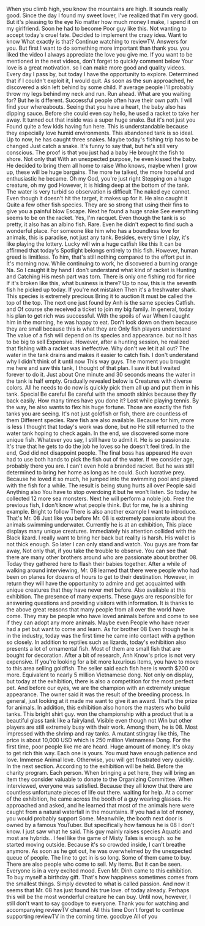  When you climb high, you know the mountains are high.
It sounds really good. Since the day I found my sweet lover, I've realized that I'm very good.
But it's pleasing to the eye
No matter how much money I make, I spend it on my girlfriend.
Soon he had to become
Poor guy like this.
Not wanting to accept today's cruel fate.
Decided to implement the crazy idea.
Want to know
What exactly is that?
Continue watching to reviewTV. Answers for you.
But first I want to do something more important than thank you.
you liked the video
I always appreciate the love you give me.
If you want to be mentioned in the next videos, don't forget to quickly comment below
Your love is a great motivation.
so I can make more good and quality videos.
Every day I pass by, but today I have the opportunity to explore.
Determined that if I couldn't exploit it, I would quit.
As soon as the sun approached, he discovered a skin left behind by some child.
If average people
I'll probably throw my legs behind my neck and run.
Run ahead. What are you waiting for?
But he is different.
Successful people often have their own path.
I will find your whereabouts.
Seeing that you have a heart, the baby also has dipping sauce.
Before she could even say hello, he used a racket to take her away.
It turned out that inside was a super huge snake.
But it's not just you
Found quite a few kids having fun here.
This is understandable because they especially love humid environments.
This abandoned tank is so ideal.
Up to now, he has caught three snakes.
Maybe today's fishing trip has to be changed
Just catch a snake.
It's funny to say that, but he's still very conscious.
The proof is that you just had a baby
He brought the fish to shore.
Not only that
With an unexpected purpose, he even kissed the baby.
He decided to bring them all home to raise
Who knows, maybe when I grow up, these will be huge bargains.
The more he talked, the more hopeful and enthusiastic he became.
Oh my God, you're just right
Stepping on a huge creature, oh my god
However, it is hiding deep at the bottom of the tank.
The water is very turbid so observation is difficult
The naked eye cannot.
Even though it doesn't hit the target, it makes up for it.
He also caught it
Quite a few other fish species.
They are so strong that using their fins to give you a painful blow
Escape.
Next he found a huge snake
See everything seems to be on the racket.
Yes, I'm racquet.
Even though the tank is so pretty, it also has an albino fish.
Rare.
Even he didn't expect to find such a wonderful place.
For someone like him who has a boundless love for animals, this is paradise, not just any tank.
Besides, every time I play, it's like playing the lottery.
Lucky
will win a huge catfish like this
It can be affirmed that today's Spotlight belongs entirely to this fish.
However, human greed is limitless.
To him, that's still nothing compared to the effort put in.
It's morning now.
While continuing to work, he discovered a burning orange Na. So I caught it by hand
I don't understand what kind of racket is Hunting and Catching
His mesh part was torn.
There is only one fishing rod for rice
If it's broken like this, what business is there?
Up to now, this is the seventh fish he picked up today.
If you're not mistaken
Then it's a freshwater shark.
This species is extremely precious
Bring it to auction
It must be called the top of the top.
The next one just found by Anh is the same species
Catfish. and Of course she received a ticket to join my big family.
In general, today his plan to get rich was successful.
With the spoils of war
When I caught him in the morning, he was happy to eat.
Don't look down on them because they are small because this is what they are
Only fish players understand
The value of a fish will depend on its species and appearance. but no
It has to be big to sell
Expensive. However, after a hunting session, he realized that fishing with a racket was ineffective.
Why don't we let it all out?
The water in the tank drains and makes it easier to catch fish.
I don't understand why I didn't think of it until now
This way guys.
The moment you brought me here and saw this tank, I thought of that plan.
I saw it but I waited forever to do it.
Just about
One minute and 30 seconds means the water in the tank is half empty.
Gradually revealed below is
Creatures with diverse colors.
All he needs to do now is quickly pick them all up and put them in his tank.
Special Be careful
Be careful with the smooth skinks because they fly back easily.
How many times have you done it?
Lost while playing tennis.
By the way, he also wants to flex his huge fortune.
Those are exactly the fish tanks you are seeing.
It's not just goldfish or fish, there are countless of them
Different species.
Rare fish are also available.
Because for him, more is less
I thought that today's work was done, but no
He still returned to the water tank hoping to check again.
In the end, we discovered some more unique fish.
Whatever you say, I still have to admit it.
He is so passionate.
It's true that he gets to do the job he loves so he doesn't feel tired.
In the end, God did not disappoint people.
The final boss has appeared
He even had to use both hands to pick the fish out of the water.
If we consider age, probably
there you are.
I can't even hold a branded racket.
But he was still determined to bring her home as long as he could. Such lucrative prey.
Because he loved it so much, he jumped into the swimming pool and played with the fish for a while.
The result is being stung
hurts all over
People said
Anything also
You have to stop overdoing it but he won't listen.
So today he collected 12 more sea monsters.
Next he will perform a noble job.
Free the previous fish,
I don't know what people think. But for me, he is a shining example.
Bright to follow
There is also another example I want to introduce.
That's Mr. 08
Just like you before
Mr. 08 is extremely passionate about the animals swimming underwater.
Currently he is at an exhibition,
This place displays many unique creatures.
Immediately his attention collided with the Black lizard.
I really want to bring her back but reality is harsh.
His wallet is not thick enough.
So later I can only stand and watch.
You guys are from far away,
Not only that, if you take the trouble to observe.
You can see that there are many other brothers around who are passionate about brother 08.
Today they gathered here to flash their babies together.
After a while of walking around interviewing, Mr. 08 learned that there were people who had been on planes for dozens of hours to get to their destination.
However, in return they will have the opportunity to admire and get acquainted with unique creatures that they have never met before.
Also available at this exhibition.
The presence of many experts.
These guys are responsible for answering questions and providing visitors with information.
It is thanks to the above great reasons that many people from all over the world have come.
They may be people who have loved animals before and come to see if they can adopt any more animals.
Maybe even People who have never had a pet but want to come and learn.
As for brother 08
Even though he is in the industry, today was the first time he came into contact with a python so closely.
In addition to reptiles such as lizards, today's exhibition also presents a lot of ornamental fish.
Most of them are small fish that are bought for decoration.
After a bit of research, Anh Know's price is not very expensive.
If you're looking for a bit more luxurious items, you have to move to this area selling goldfish.
The seller said each fish here is worth $200 or more.
Equivalent to nearly 5 million Vietnamese dong.
Not only on display, but today at the exhibition, there is also a competition for the most perfect pet.
And before our eyes, we are the champion with an extremely unique appearance.
The owner said it was the result of the breeding process.
In general, just looking at it made me want to give it an award.
That's the prize for animals. In addition, this exhibition also honors the masters who build tanks.
This bright shirt guy.
won the championship with a product that is a beautiful glass tank like a fairyland.
Visible even though not
Win but other players are still extremely busy with their work.
Among them, he is 08.
Most impressed with the shrimp and ray tanks.
A mutant stingray like this,
The price is about 10,000 USD which is 250 million Vietnamese Dong.
For the first time, poor people like me are heard.
Huge amount of money.
It's okay to get rich this way.
Each one is yours. You must have enough patience and love.
Immense Animal love.
Otherwise, you will get frustrated very quickly.
In the next section.
According to the exhibition will be held.
Before the charity program.
Each person.
When bringing a pet here, they will bring an item they consider valuable to donate to the Organizing Committee.
When interviewed, everyone was satisfied.
Because they all know that there are countless unfortunate pieces of life out there.
waiting for help.
At a corner of the exhibition, he came across the booth of a guy wearing glasses. He approached and asked, and he learned that most of the animals here were caught from a natural waterfall in the mountains.
If you had a lot of money, you would probably support Some.
Meanwhile, the booth next door is owned by a famous YouTuber.
But specifically how famous he is 08 I don't know.
I just saw what he said.
This guy mainly raises species
Aquatic and most are hybrids..
I feel like the game of Misty Tales is enough.
so he started moving outside.
Because it's so crowded inside, I can't breathe anymore.
As soon as he got out, he was overwhelmed by the unexpected queue of people.
The line to get in is so long.
Some of them came to buy.
There are also people who come to sell.
My items.
But it can be seen.
Everyone is in a very excited mood.
Even Mr. Dinh came to this exhibition.
To buy myself a birthday gift.
That's how happiness sometimes comes from the smallest things.
Simply devoted to what is called passion. And now it seems that Mr. 08 has just found his true love.
of today already.
Perhaps this will be the most wonderful creature he can buy.
Until now, however, I still don't want to say goodbye to everyone.
Thank you for watching and accompanying reviewTV channel.
All this time
Don't forget to continue supporting reviewTV in the coming time.
goodbye All of you
